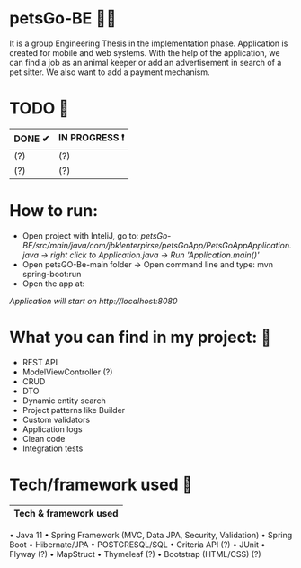 # petsGo-BE 🐶🐱
It is a group Engineering Thesis in the implementation phase. Application is created for mobile and web systems. With the help of the
application, we can find a job as an animal keeper or add an advertisement in search of
a pet sitter. We also want to add a payment mechanism.


# TODO 📌
| DONE ✔  | IN PROGRESS ❗ |
| ------------- | ------------- |
| (?)  | (?) |
| (?)  | (?) |

# How to run:
- Open project with InteliJ, go to: *petsGo-BE/src/main/java/com/jbklenterpirse/petsGoApp/PetsGoAppApplication.java -> right click to Application.java -> 
Run 'Application.main()'*
- Open petsGO-Be-main folder -> Open command line and type: mvn spring-boot:run
- Open the app at:

 *Application will start on http://localhost:8080*

# What you can find in my project: 🎉
- REST API
- ModelViewController (?)
- CRUD
- DTO
- Dynamic entity search
- Project patterns like Builder
- Custom validators
- Application logs
- Clean code
- Integration tests

# Tech/framework used 🔧
| Tech & framework used |
| ------------- |
• Java 11 
• Spring Framework (MVC, Data JPA, Security, Validation)
• Spring Boot
• Hibernate/JPA
• POSTGRESQL/SQL
• Criteria API (?)
• JUnit
• Flyway (?)
• MapStruct
• Thymeleaf (?)
• Bootstrap (HTML/CSS) (?)

